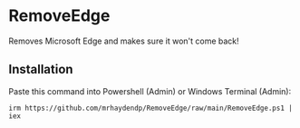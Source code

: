 # RemoveEdge
Removes Microsoft Edge and makes sure it won't come back!

## Installation
Paste this command into Powershell (Admin) or Windows Terminal (Admin):
```
irm https://github.com/mrhaydendp/RemoveEdge/raw/main/RemoveEdge.ps1 | iex
```
